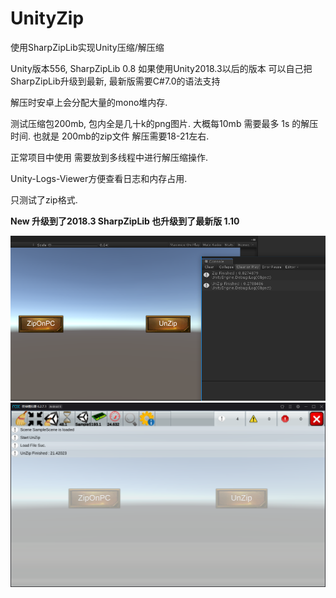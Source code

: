 # UnityZip
使用SharpZipLib实现Unity压缩/解压缩

Unity版本556, SharpZipLib 0.8
如果使用Unity2018.3以后的版本 可以自己把SharpZipLib升级到最新, 最新版需要C#7.0的语法支持

解压时安卓上会分配大量的mono堆内存.

测试压缩包200mb, 包内全是几十k的png图片.
大概每10mb 需要最多 1s 的解压时间. 也就是 200mb的zip文件 解压需要18-21左右.

正常项目中使用 需要放到多线程中进行解压缩操作.

Unity-Logs-Viewer方便查看日志和内存占用.

只测试了zip格式.



**New 升级到了2018.3 SharpZipLib 也升级到了最新版 1.10**

![](https://github.com/huangkumao/GitProjectImgs/blob/master/UnityZip/1.png) 
![](https://github.com/huangkumao/GitProjectImgs/blob/master/UnityZip/2.png) 

